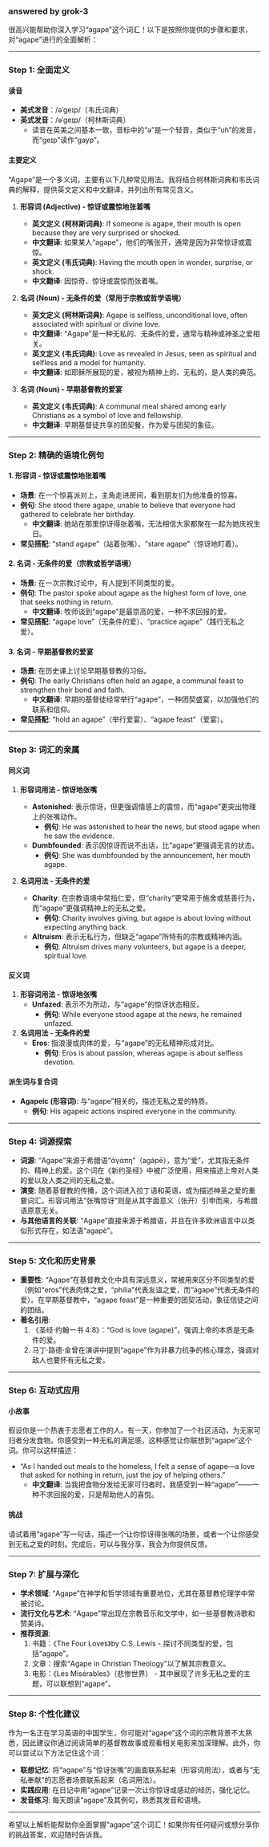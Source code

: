 ### answered by grok-3
很高兴能帮助你深入学习“agape”这个词汇！以下是按照你提供的步骤和要求，对“agape”进行的全面解析：

---

### Step 1: 全面定义

#### 读音
- **美式发音**：/əˈɡeɪp/（韦氏词典）
- **英式发音**：/əˈɡeɪp/（柯林斯词典）
  - 读音在英美之间基本一致，音标中的“ə”是一个轻音，类似于“uh”的发音，而“ɡeɪp”读作“gayp”。

#### 主要定义
“Agape”是一个多义词，主要有以下几种常见用法。我将结合柯林斯词典和韦氏词典的解释，提供英文定义和中文翻译，并列出所有常见含义。

1. **形容词 (Adjective) - 惊讶或震惊地张着嘴**
   - **英文定义 (柯林斯词典)**: If someone is agape, their mouth is open because they are very surprised or shocked.
   - **中文翻译**: 如果某人“agape”，他们的嘴张开，通常是因为非常惊讶或震惊。
   - **英文定义 (韦氏词典)**: Having the mouth open in wonder, surprise, or shock.
   - **中文翻译**: 因惊奇、惊讶或震惊而张着嘴。

2. **名词 (Noun) - 无条件的爱（常用于宗教或哲学语境）**
   - **英文定义 (柯林斯词典)**: Agape is selfless, unconditional love, often associated with spiritual or divine love.
   - **中文翻译**: “Agape”是一种无私的、无条件的爱，通常与精神或神圣之爱相关。
   - **英文定义 (韦氏词典)**: Love as revealed in Jesus, seen as spiritual and selfless and a model for humanity.
   - **中文翻译**: 如耶稣所展现的爱，被视为精神上的、无私的，是人类的典范。

3. **名词 (Noun) - 早期基督教的爱宴**
   - **英文定义 (韦氏词典)**: A communal meal shared among early Christians as a symbol of love and fellowship.
   - **中文翻译**: 早期基督徒共享的团契餐，作为爱与团契的象征。

---

### Step 2: 精确的语境化例句

#### 1. 形容词 - 惊讶或震惊地张着嘴
- **场景**: 在一个惊喜派对上，主角走进房间，看到朋友们为他准备的惊喜。
- **例句**: She stood there agape, unable to believe that everyone had gathered to celebrate her birthday.
  - **中文翻译**: 她站在那里惊讶得张着嘴，无法相信大家都聚在一起为她庆祝生日。
- **常见搭配**: “stand agape”（站着张嘴）、“stare agape”（惊讶地盯着）。

#### 2. 名词 - 无条件的爱（宗教或哲学语境）
- **场景**: 在一次宗教讨论中，有人提到不同类型的爱。
- **例句**: The pastor spoke about agape as the highest form of love, one that seeks nothing in return.
  - **中文翻译**: 牧师谈到“agape”是最崇高的爱，一种不求回报的爱。
- **常见搭配**: “agape love”（无条件的爱）、“practice agape”（践行无私之爱）。

#### 3. 名词 - 早期基督教的爱宴
- **场景**: 在历史课上讨论早期基督教的习俗。
- **例句**: The early Christians often held an agape, a communal feast to strengthen their bond and faith.
  - **中文翻译**: 早期的基督徒经常举行“agape”，一种团契盛宴，以加强他们的联系和信仰。
- **常见搭配**: “hold an agape”（举行爱宴）、“agape feast”（爱宴）。

---

### Step 3: 词汇的亲属

#### 同义词
1. **形容词用法 - 惊讶地张嘴**
   - **Astonished**: 表示惊讶，但更强调情感上的震惊，而“agape”更突出物理上的张嘴动作。
     - **例句**: He was astonished to hear the news, but stood agape when he saw the evidence.
   - **Dumbfounded**: 表示因惊讶而说不出话，比“agape”更强调无言的状态。
     - **例句**: She was dumbfounded by the announcement, her mouth agape.

2. **名词用法 - 无条件的爱**
   - **Charity**: 在宗教语境中常指仁爱，但“charity”更常用于施舍或慈善行为，而“agape”更强调精神上的无私之爱。
     - **例句**: Charity involves giving, but agape is about loving without expecting anything back.
   - **Altruism**: 表示无私行为，但缺乏“agape”所特有的宗教或精神内涵。
     - **例句**: Altruism drives many volunteers, but agape is a deeper, spiritual love.

#### 反义词
1. **形容词用法 - 惊讶地张嘴**
   - **Unfazed**: 表示不为所动，与“agape”的惊讶状态相反。
     - **例句**: While everyone stood agape at the news, he remained unfazed.
2. **名词用法 - 无条件的爱**
   - **Eros**: 指浪漫或肉体的爱，与“agape”的无私精神形成对比。
     - **例句**: Eros is about passion, whereas agape is about selfless devotion.

#### 派生词与复合词
- **Agapeic (形容词)**: 与“agape”相关的，描述无私之爱的特质。
  - **例句**: His agapeic actions inspired everyone in the community.

---

### Step 4: 词源探索

- **词源**: “Agape”来源于希腊语“ἀγάπη”（agápē），意为“爱”，尤其指无条件的、精神上的爱。这个词在《新约圣经》中被广泛使用，用来描述上帝对人类的爱以及人类之间的无私之爱。
- **演变**: 随着基督教的传播，这个词进入拉丁语和英语，成为描述神圣之爱的重要词汇。形容词用法“张嘴惊讶”则是从其字面意义（张开）引申而来，与希腊语原意无关。
- **与其他语言的关联**: “Agape”直接来源于希腊语，并且在许多欧洲语言中以类似形式存在，如法语“agapè”。

---

### Step 5: 文化和历史背景

- **重要性**: “Agape”在基督教文化中具有深远意义，常被用来区分不同类型的爱（例如“eros”代表肉体之爱，“philia”代表友谊之爱，而“agape”代表无条件的爱）。在早期基督教中，“agape feast”是一种重要的团契活动，象征信徒之间的团结。
- **著名引用**:
  1. 《圣经·约翰一书 4:8》：“God is love (agape)”，强调上帝的本质是无条件的爱。
  2. 马丁·路德·金曾在演讲中提到“agape”作为非暴力抗争的核心理念，强调对敌人也要怀有无私之爱。

---

### Step 6: 互动式应用

#### 小故事
假设你是一个热衷于志愿者工作的人。有一天，你参加了一个社区活动，为无家可归者分发食物。你感受到一种无私的满足感，这种感觉让你联想到“agape”这个词。你可以这样描述：
- “As I handed out meals to the homeless, I felt a sense of agape—a love that asked for nothing in return, just the joy of helping others.”
  - **中文翻译**: 当我把食物分发给无家可归者时，我感受到一种“agape”——一种不求回报的爱，只是帮助他人的喜悦。

#### 挑战
请试着用“agape”写一句话，描述一个让你惊讶得张嘴的场景，或者一个让你感受到无私之爱的时刻。完成后，可以与我分享，我会为你提供反馈。

---

### Step 7: 扩展与深化

- **学术领域**: “Agape”在神学和哲学领域有重要地位，尤其在基督教伦理学中常被讨论。
- **流行文化与艺术**: “Agape”常出现在宗教音乐和文学中，如一些基督教诗歌和赞美诗。
- **推荐资源**:
  1. 书籍：《The Four Loves》by C.S. Lewis - 探讨不同类型的爱，包括“agape”。
  2. 文章：搜索“Agape in Christian Theology”以了解其宗教意义。
  3. 电影：《Les Misérables》（悲惨世界） - 其中展现了许多无私之爱的主题，可以联想到“agape”。

---

### Step 8: 个性化建议

作为一名正在学习英语的中国学生，你可能对“agape”这个词的宗教背景不太熟悉，因此建议你通过阅读简单的基督教故事或观看相关电影来加深理解。此外，你可以尝试以下方法记住这个词：
- **联想记忆**: 将“agape”与“惊讶张嘴”的画面联系起来（形容词用法），或者与“无私奉献”的志愿者场景联系起来（名词用法）。
- **实践应用**: 在日记中用“agape”记录一次让你惊讶或感动的经历，强化记忆。
- **发音练习**: 每天朗读“agape”及其例句，熟悉其发音和语境。

---

希望以上解析能帮助你全面掌握“agape”这个词汇！如果你有任何疑问或想分享你的挑战答案，欢迎随时告诉我。